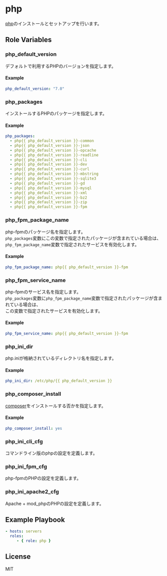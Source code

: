 php
=========

[php](http://php.net/)のインストールとセットアップを行います。

Role Variables
--------------

### php_default_version

デフォルトで利用するPHPのバージョンを指定します。

#### Example

```yaml
php_default_version: "7.0"
```

### php_packages

インストールするPHPのパッケージを指定します。

#### Example

```yaml
php_packages:
  - php{{ php_default_version }}-common
  - php{{ php_default_version }}-json
  - php{{ php_default_version }}-opcache
  - php{{ php_default_version }}-readline
  - php{{ php_default_version }}-cli
  - php{{ php_default_version }}-dev
  - php{{ php_default_version }}-curl
  - php{{ php_default_version }}-mbstring
  - php{{ php_default_version }}-sqlite3
  - php{{ php_default_version }}-gd
  - php{{ php_default_version }}-mysql
  - php{{ php_default_version }}-xml
  - php{{ php_default_version }}-bz2
  - php{{ php_default_version }}-zip
  - php{{ php_default_version }}-fpm
```
### php_fpm_package_name

php-fpmのパッケージ名を指定します。  
`php_packages`変数にこの変数で指定されたパッケージが含まれている場合は、  
`php_fpm_package_name`変数で指定されたサービスを有効化します。

#### Example

```yaml
php_fpm_package_name: php{{ php_default_version }}-fpm
```

### php_fpm_service_name

php-fpmのサービス名を指定します。  
`php_packages`変数に`php_fpm_package_name`変数で指定されたパッケージが含まれている場合は、   
この変数で指定されたサービスを有効化します。


#### Example

```yaml
php_fpm_service_name: php{{ php_default_version }}-fpm
```

### php_ini_dir

php.iniが格納されているディレクトリ名を指定します。

#### Example

```yaml
php_ini_dir: /etc/php/{{ php_default_version }}
```

### php_composer_install

[composer](https://getcomposer.org/)をインストールする否かを指定します。

#### Example

```yaml
php_composer_install: yes
```

### php_ini_cli_cfg

コマンドライン版のphpの設定を定義します。

### php_ini_fpm_cfg

php-fpmのPHPの設定を定義します。

### php_ini_apache2_cfg

Apache + mod_phpのPHPの設定を定義します。

Example Playbook
----------------

```yaml
- hosts: servers
  roles:
     - { role: php }
```

License
-------

MIT
